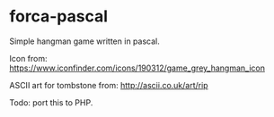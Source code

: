 # forca-pascal
Simple hangman game written in pascal.

Icon from:
https://www.iconfinder.com/icons/190312/game_grey_hangman_icon

ASCII art for tombstone from:
http://ascii.co.uk/art/rip

Todo: port this to PHP.
